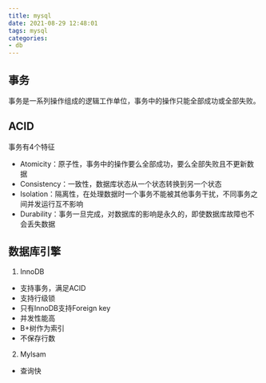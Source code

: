 ```yaml
---
title: mysql
date: 2021-08-29 12:48:01
tags: mysql
categories:
- db
---
```

## 事务
事务是一系列操作组成的逻辑工作单位，事务中的操作只能全部成功或全部失败。

## ACID 
事务有4个特征
- Atomicity：原子性，事务中的操作要么全部成功，要么全部失败且不更新数据
- Consistency：一致性，数据库状态从一个状态转换到另一个状态
- Isolation：隔离性，在处理数据时一个事务不能被其他事务干扰，不同事务之间并发运行互不影响
- Durability：事务一旦完成，对数据库的影响是永久的，即使数据库故障也不会丢失数据

## 数据库引擎

1. InnoDB
- 支持事务，满足ACID
- 支持行级锁
- 只有InnoDB支持Foreign key
- 并发性能高
- B+树作为索引
- 不保存行数

2. Mylsam
- 查询快

